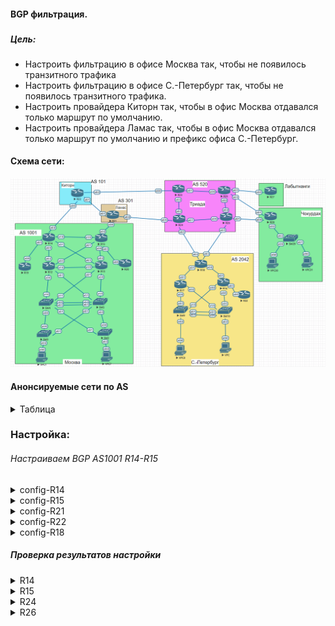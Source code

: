 #### BGP фильтрация.
###  




##### Цель:

* Настроить фильтрацию в офисе Москва так, чтобы не появилось транзитного трафика
* Настроить фильтрацию в офисе С.-Петербург так, чтобы не появилось транзитного трафика.
* Настроить провайдера Киторн так, чтобы в офис Москва отдавался только маршрут по умолчанию.
* Настроить провайдера Ламас так, чтобы в офис Москва отдавался только маршрут по умолчанию и префикс офиса С.-Петербург.


#### Схема сети:

  ![alt-текст](/lab-9/img/bgp.png)

  #### Анонсируемые сети по AS
  <details>
  <summary>Таблица</summary>

  |AS-number| Network| comment|
  |:----:|:------|:--------|
  | 1001 | 10.1.0.0/16|Стыковка и клиентские сети|
  |      |14.14.14.0/24|Loopback R14|
  |      |15.15.15.0/24|Loopback R15|
  | 101 | 10.2.0.0/16|Стыковка и клиентские сети|
  |      |22.22.22.0/24|Loopback R22|
  | 301 | 10.3.0.0/16|Стыковка и клиентские сети|
  |      |21.21.21.0/24|Loopback R21|
  | 520 | 10.4.0.0/16|Стыковка и клиентские сети|
  |      |23.23.23.0/24|Loopback R23|
  |      |24.24.24.0/24|Loopback R24|
  | 2042 | 10.5.0.0/16|Стыковка и клиентские сети
  |      |18.18.18.0/24|Loopback R18|

  </details>

  ### Настройка:

  ###### Настраиваем BGP AS1001 R14-R15
  <details>
  <summary>config-R14</summary>

  ```
  Фильтруем транзитный трафик.

  router bgp 1001
   neighbor 10.1.1.14 remote-as 101
   neighbor 10.1.1.14 soft-reconfiguration inbound
   neighbor 10.1.1.14 filter-list 10 out
  !
   ip as-path access-list 10 permit ^&
   ip as-path access-list 10 deny .*
  ```
  </details>

  <details>
  <summary>config-R15</summary>

  ```
  Фильтруем транзитный трафик.
router bgp 1001
 neighbor 10.1.1.30 remote-as 301
 neighbor 10.1.1.30 soft-reconfiguration inbound
 neighbor 10.1.1.30 filter-list 10 out
!
ip as-path access-list 10 permit ^$
ip as-path access-list 10 deny .*
!
```
Принимаем от R21 только AS301 и AS2042
```
ip as-path access-list 101 permit _2042$
ip as-path access-list 101 permit ^301$
ip as-path access-list 101 deny .*
!
route-map AS301_IN permit 10
 match as-path 101
!
router bgp 1001
 bgp router-id 15.15.15.15
 neighbor 10.1.1.30 route-map AS301_IN in
!
```
  </details>

<details>
<summary>config-R21</summary>

```
Отправляем к R15 только default и сети анонсируемые AS2042

router bgp 301
 neighbor 10.1.1.29 remote-as 1001
 neighbor 10.1.1.29 default-originate
 neighbor 10.1.1.29 soft-reconfiguration inbound
 neighbor 10.1.1.29 route-map AS1001_OUT out
!         
ip as-path access-list 101 permit _2042$
ip as-path access-list 101 deny .*
!
route-map AS1001_OUT permit 10
 match as-path 101
!
```
</details>

<details>
<summary>config-R22</summary>

```
Отправляем к R14 только default

router bgp 101
 neighbor 10.1.1.13 remote-as 1001
 neighbor 10.1.1.13 default-originate
 neighbor 10.1.1.13 soft-reconfiguration inbound
 neighbor 10.1.1.13 prefix-list R14_OUT out
!         
ip prefix-list R14_OUT seq 5 permit 0.0.0.0/0
!
```
</details>
<details>
<summary>config-R18</summary>

```
Отправляем к R24,R26 только сети принадлежащие AS2042

router bgp 2042
 neighbor 10.5.0.10 remote-as 520
 neighbor 10.5.0.10 prefix-list AS520_OUT out
 neighbor 10.5.0.13 remote-as 520
 neighbor 10.5.0.13 prefix-list AS520_OUT out
 maximum-paths 2
!
ip prefix-list AS520_OUT seq 5 permit 10.5.0.0/16
ip prefix-list AS520_OUT seq 10 permit 18.18.18.0/24
!
```
</details>


##### Проверка результатов настройки
<details>
<summary>R14</summary>

```
R14#  show ip bgp neighbors 10.1.1.14   received-routes | beg Network
     Network          Next Hop            Metric LocPrf Weight Path
 *>  0.0.0.0          10.1.1.14                              0 101 i

Total number of prefixes 1
R14#

R14#  show ip bgp | beg Network
     Network          Next Hop            Metric LocPrf Weight Path
 * i 0.0.0.0          15.15.15.15              0    100      0 301 i
 *>                   10.1.1.14                              0 101 i
 * i 10.1.0.0/16      15.15.15.15              0    100      0 i
 *>                   0.0.0.0                  0         32768 i
 *>i 10.5.0.0/16      15.15.15.15              0    100      0 301 520 2042 i
 *>  14.14.14.0/24    0.0.0.0                  0         32768 i
 *>i 15.15.15.0/24    15.15.15.15              0    100      0 i
 *>i 18.18.18.0/24    15.15.15.15              0    100      0 301 520 2042 i
R14#
```
</details>


<details>
<summary>R15</summary>

```
R15#show ip bgp neighbors 10.1.1.30 received-routes | beg Network
     Network          Next Hop            Metric LocPrf Weight Path
 *>  0.0.0.0          10.1.1.30                              0 301 i
 *>  10.5.0.0/16      10.1.1.30                              0 301 520 2042 i
 *>  18.18.18.0/24    10.1.1.30                              0 301 520 2042 i

Total number of prefixes 3
R15#

R15#show ip bgp  | beg Network                                   
     Network          Next Hop            Metric LocPrf Weight Path
 *>  0.0.0.0          10.1.1.30                              0 301 i
 * i                  14.14.14.14              0    100      0 101 i
 *>  10.1.0.0/16      0.0.0.0                  0         32768 i
 * i                  14.14.14.14              0    100      0 i
 *>  10.5.0.0/16      10.1.1.30                              0 301 520 2042 i
 r>i 14.14.14.0/24    14.14.14.14              0    100      0 i
 *>  15.15.15.0/24    0.0.0.0                  0         32768 i
 *>  18.18.18.0/24    10.1.1.30                              0 301 520 2042 i
R15#
```
</details>

<details>
<summary>R24</summary>

```
R24#show ip bgp neighbors 10.5.0.9 received-routes | beg Network
     Network          Next Hop            Metric LocPrf Weight Path
 *>  10.5.0.0/16      10.5.0.9                 0             0 2042 i
 *>  18.18.18.0/24    10.5.0.9                 0             0 2042 i

Total number of prefixes 2
R24#
```
</details>

<details>
<summary>R26</summary>

```
R26#show ip bgp neighbors 10.5.0.14 received-routes | beg Network
     Network          Next Hop            Metric LocPrf Weight Path
 *>  10.5.0.0/16      10.5.0.14                0             0 2042 i
 *>  18.18.18.0/24    10.5.0.14                0             0 2042 i

Total number of prefixes 2
R26#
```
</details>

